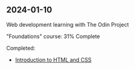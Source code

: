## 2024-01-10

Web development learning with The Odin Project

"Foundations" course: 31% Complete

Completed:
- [Introduction to HTML and CSS](https://www.theodinproject.com/lessons/foundations-introduction-to-html-and-css)